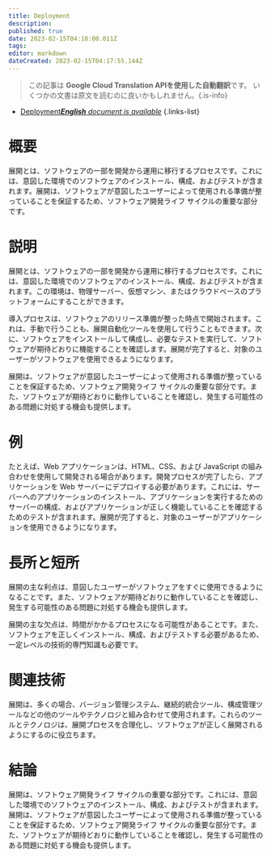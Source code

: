 ```yaml
---
title: Deployment
description: 
published: true
date: 2023-02-15T04:18:00.011Z
tags: 
editor: markdown
dateCreated: 2023-02-15T04:17:55.144Z
---
```


> この記事は **Google Cloud Translation APIを使用した自動翻訳**です。
いくつかの文書は原文を読むのに良いかもしれません。{.is-info}



- [Deployment***English** document is available*](/en/Knowledge-base/Dictionary/deployment)
{.links-list}


# 概要
展開とは、ソフトウェアの一部を開発から運用に移行するプロセスです。これには、意図した環境でのソフトウェアのインストール、構成、およびテストが含まれます。展開は、ソフトウェアが意図したユーザーによって使用される準備が整っていることを保証するため、ソフトウェア開発ライフ サイクルの重要な部分です。

# 説明
展開とは、ソフトウェアの一部を開発から運用に移行するプロセスです。これには、意図した環境でのソフトウェアのインストール、構成、およびテストが含まれます。この環境は、物理サーバー、仮想マシン、またはクラウドベースのプラットフォームにすることができます。

導入プロセスは、ソフトウェアのリリース準備が整った時点で開始されます。これは、手動で行うことも、展開自動化ツールを使用して行うこともできます。次に、ソフトウェアをインストールして構成し、必要なテストを実行して、ソフトウェアが期待どおりに機能することを確認します。展開が完了すると、対象のユーザーがソフトウェアを使用できるようになります。

展開は、ソフトウェアが意図したユーザーによって使用される準備が整っていることを保証するため、ソフトウェア開発ライフ サイクルの重要な部分です。また、ソフトウェアが期待どおりに動作していることを確認し、発生する可能性のある問題に対処する機会も提供します。

# 例
たとえば、Web アプリケーションは、HTML、CSS、および JavaScript の組み合わせを使用して開発される場合があります。開発プロセスが完了したら、アプリケーションを Web サーバーにデプロイする必要があります。これには、サーバーへのアプリケーションのインストール、アプリケーションを実行するためのサーバーの構成、およびアプリケーションが正しく機能していることを確認するためのテストが含まれます。展開が完了すると、対象のユーザーがアプリケーションを使用できるようになります。

# 長所と短所
展開の主な利点は、意図したユーザーがソフトウェアをすぐに使用できるようになることです。また、ソフトウェアが期待どおりに動作していることを確認し、発生する可能性のある問題に対処する機会も提供します。

展開の主な欠点は、時間がかかるプロセスになる可能性があることです。また、ソフトウェアを正しくインストール、構成、およびテストする必要があるため、一定レベルの技術的専門知識も必要です。

# 関連技術
展開は、多くの場合、バージョン管理システム、継続的統合ツール、構成管理ツールなどの他のツールやテクノロジと組み合わせて使用されます。これらのツールとテクノロジは、展開プロセスを合理化し、ソフトウェアが正しく展開されるようにするのに役立ちます。

# 結論
展開は、ソフトウェア開発ライフ サイクルの重要な部分です。これには、意図した環境でのソフトウェアのインストール、構成、およびテストが含まれます。展開は、ソフトウェアが意図したユーザーによって使用される準備が整っていることを保証するため、ソフトウェア開発ライフ サイクルの重要な部分です。また、ソフトウェアが期待どおりに動作していることを確認し、発生する可能性のある問題に対処する機会も提供します。